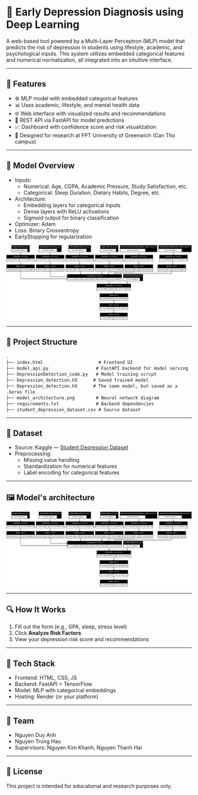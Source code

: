# 🧠 Early Depression Diagnosis using Deep Learning

A web-based tool powered by a Multi-Layer Perceptron (MLP) model that predicts the risk of depression in students using lifestyle, academic, and psychological inputs. This system utilizes embedded categorical features and numerical normalization, all integrated into an intuitive interface.

---

## 🚀 Features

- ⚙️ MLP model with embedded categorical features
- 📊 Uses academic, lifestyle, and mental health data
- 🌐 Web interface with visualized results and recommendations
- 🔌 REST API via FastAPI for model predictions
- 📈 Dashboard with confidence score and risk visualization
- 🏫 Designed for research at FPT University of Greenwich (Can Tho campus)

---

## 🧠 Model Overview

- Inputs: 
  - Numerical: Age, CGPA, Academic Pressure, Study Satisfaction, etc.
  - Categorical: Sleep Duration, Dietary Habits, Degree, etc.
- Architecture:
  - Embedding layers for categorical inputs
  - Dense layers with ReLU activations
  - Sigmoid output for binary classification  
- Optimizer: Adam  
- Loss: Binary Crossentropy  
- EarlyStopping for regularization

![Model Architecture](model_architecture.png)

---

## 📁 Project Structure

    .
    ├── index.html                     # Frontend UI
    ├── model_api.py                  # FastAPI backend for model serving
    ├── DepressionDetection_code.py   # Model training script
    ├── Depression_detection.h5      # Saved trained model
    ├── Depression_detection.h5      # The same model, but saved as a .keras file
    ├── model_architecture.png        # Neural network diagram
    ├── requirements.txt              # Backend dependencies
    ├── student_depression_dataset.csv # Source dataset




---

## 🧪 Dataset

- Source: Kaggle — [Student Depression Dataset](https://www.kaggle.com/datasets/adilshamim8/student-depression-dataset)
- Preprocessing:
  - Missing value handling
  - Standardization for numerical features
  - Label encoding for categorical features

---

## 🖼 Model's architecture

![Screenshot](model_architecture.png)

---

## 🔍 How It Works

1. Fill out the form (e.g., GPA, sleep, stress level)
2. Click **Analyze Risk Factors**
3. View your depression risk score and recommendations

---

## 🧰 Tech Stack

- Frontend: HTML, CSS, JS
- Backend: FastAPI + TensorFlow
- Model: MLP with categorical embeddings
- Hosting: Render (or your platform)

---

## 👥 Team

- Nguyen Duy Anh  
- Nguyen Trung Hau  
- Supervisors: Nguyen Kim Khanh, Nguyen Thanh Hai

---

## 📄 License

This project is intended for educational and research purposes only.

